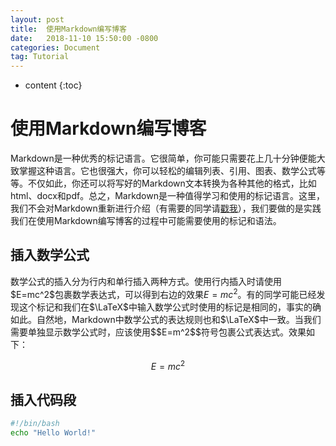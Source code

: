 ```yaml
---
layout: post
title:  使用Markdown编写博客
date:   2018-11-10 15:50:00 -0800
categories: Document
tag: Tutorial
---
```


* content
{:toc}


# 使用Markdown编写博客

Markdown是一种优秀的标记语言。它很简单，你可能只需要花上几十分钟便能大致掌握这种语言。它也很强大，你可以轻松的编辑列表、引用、图表、数学公式等等。不仅如此，你还可以将写好的Markdown文本转换为各种其他的格式，比如html、docx和pdf。总之，Markdown是一种值得学习和使用的标记语言。这里，我们不会对Markdown重新进行介绍（有需要的同学请[戳我](https://en.wikipedia.org/wiki/Markdown)），我们要做的是实践我们在使用Markdown编写博客的过程中可能需要使用的标记和语法。

## 插入数学公式

数学公式的插入分为行内和单行插入两种方式。使用行内插入时请使用\$E=mc\^2\$包裹数学表达式，可以得到右边的效果$E=mc^2$。有的同学可能已经发现这个标记和我们在$\LaTeX$中输入数学公式时使用的标记是相同的，事实的确如此。自然地，Markdown中数学公式的表达规则也和$\LaTeX$中一致。当我们需要单独显示数学公式时，应该使用\$\$E=m\^2\$\$符号包裹公式表达式。效果如下：

$$E=mc^2$$

## 插入代码段

```bash
#!/bin/bash
echo "Hello World!"
```





